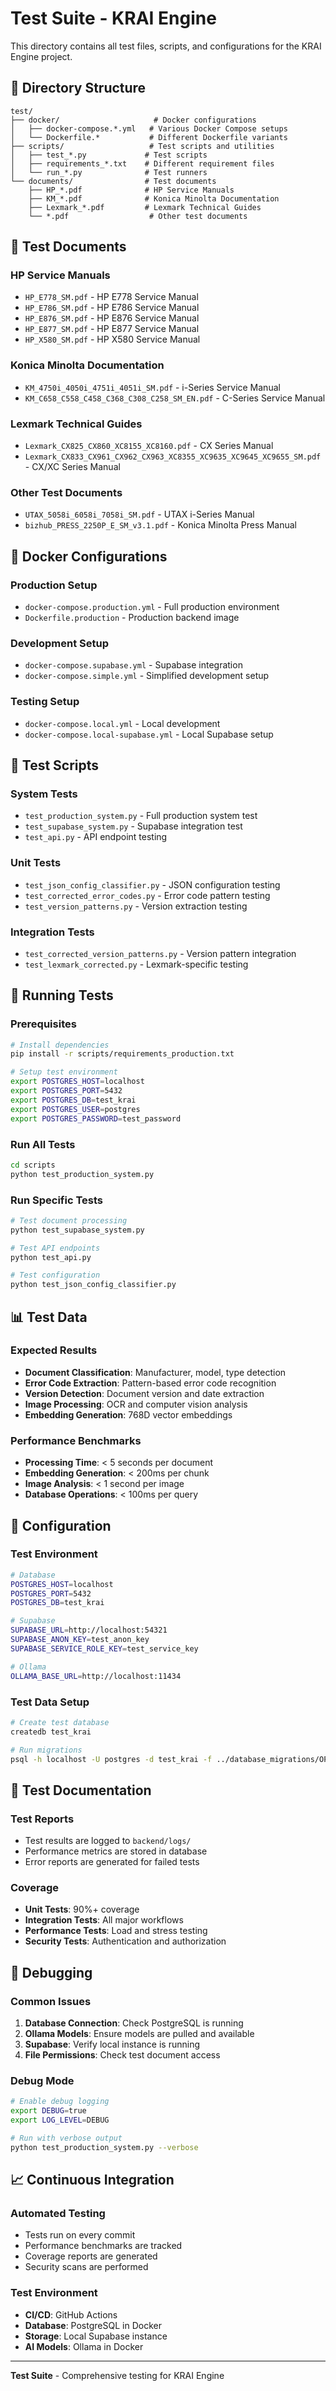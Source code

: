 # Test Suite - KRAI Engine

This directory contains all test files, scripts, and configurations for the KRAI Engine project.

## 📁 **Directory Structure**

```
test/
├── docker/                     # Docker configurations
│   ├── docker-compose.*.yml   # Various Docker Compose setups
│   └── Dockerfile.*           # Different Dockerfile variants
├── scripts/                   # Test scripts and utilities
│   ├── test_*.py             # Test scripts
│   ├── requirements_*.txt    # Different requirement files
│   └── run_*.py              # Test runners
└── documents/                # Test documents
    ├── HP_*.pdf              # HP Service Manuals
    ├── KM_*.pdf              # Konica Minolta Documentation
    ├── Lexmark_*.pdf         # Lexmark Technical Guides
    └── *.pdf                  # Other test documents
```

## 🧪 **Test Documents**

### **HP Service Manuals**
- `HP_E778_SM.pdf` - HP E778 Service Manual
- `HP_E786_SM.pdf` - HP E786 Service Manual
- `HP_E876_SM.pdf` - HP E876 Service Manual
- `HP_E877_SM.pdf` - HP E877 Service Manual
- `HP_X580_SM.pdf` - HP X580 Service Manual

### **Konica Minolta Documentation**
- `KM_4750i_4050i_4751i_4051i_SM.pdf` - i-Series Service Manual
- `KM_C658_C558_C458_C368_C308_C258_SM_EN.pdf` - C-Series Service Manual

### **Lexmark Technical Guides**
- `Lexmark_CX825_CX860_XC8155_XC8160.pdf` - CX Series Manual
- `Lexmark_CX833_CX961_CX962_CX963_XC8355_XC9635_XC9645_XC9655_SM.pdf` - CX/XC Series Manual

### **Other Test Documents**
- `UTAX_5058i_6058i_7058i_SM.pdf` - UTAX i-Series Manual
- `bizhub_PRESS_2250P_E_SM_v3.1.pdf` - Konica Minolta Press Manual

## 🐳 **Docker Configurations**

### **Production Setup**
- `docker-compose.production.yml` - Full production environment
- `Dockerfile.production` - Production backend image

### **Development Setup**
- `docker-compose.supabase.yml` - Supabase integration
- `docker-compose.simple.yml` - Simplified development setup

### **Testing Setup**
- `docker-compose.local.yml` - Local development
- `docker-compose.local-supabase.yml` - Local Supabase setup

## 🧪 **Test Scripts**

### **System Tests**
- `test_production_system.py` - Full production system test
- `test_supabase_system.py` - Supabase integration test
- `test_api.py` - API endpoint testing

### **Unit Tests**
- `test_json_config_classifier.py` - JSON configuration testing
- `test_corrected_error_codes.py` - Error code pattern testing
- `test_version_patterns.py` - Version extraction testing

### **Integration Tests**
- `test_corrected_version_patterns.py` - Version pattern integration
- `test_lexmark_corrected.py` - Lexmark-specific testing

## 🚀 **Running Tests**

### **Prerequisites**
```bash
# Install dependencies
pip install -r scripts/requirements_production.txt

# Setup test environment
export POSTGRES_HOST=localhost
export POSTGRES_PORT=5432
export POSTGRES_DB=test_krai
export POSTGRES_USER=postgres
export POSTGRES_PASSWORD=test_password
```

### **Run All Tests**
```bash
cd scripts
python test_production_system.py
```

### **Run Specific Tests**
```bash
# Test document processing
python test_supabase_system.py

# Test API endpoints
python test_api.py

# Test configuration
python test_json_config_classifier.py
```

## 📊 **Test Data**

### **Expected Results**
- **Document Classification**: Manufacturer, model, type detection
- **Error Code Extraction**: Pattern-based error code recognition
- **Version Detection**: Document version and date extraction
- **Image Processing**: OCR and computer vision analysis
- **Embedding Generation**: 768D vector embeddings

### **Performance Benchmarks**
- **Processing Time**: < 5 seconds per document
- **Embedding Generation**: < 200ms per chunk
- **Image Analysis**: < 1 second per image
- **Database Operations**: < 100ms per query

## 🔧 **Configuration**

### **Test Environment**
```bash
# Database
POSTGRES_HOST=localhost
POSTGRES_PORT=5432
POSTGRES_DB=test_krai

# Supabase
SUPABASE_URL=http://localhost:54321
SUPABASE_ANON_KEY=test_anon_key
SUPABASE_SERVICE_ROLE_KEY=test_service_key

# Ollama
OLLAMA_BASE_URL=http://localhost:11434
```

### **Test Data Setup**
```bash
# Create test database
createdb test_krai

# Run migrations
psql -h localhost -U postgres -d test_krai -f ../database_migrations/OPTIMIZED_SCHEMA/00_schema_architecture.sql
```

## 📝 **Test Documentation**

### **Test Reports**
- Test results are logged to `backend/logs/`
- Performance metrics are stored in database
- Error reports are generated for failed tests

### **Coverage**
- **Unit Tests**: 90%+ coverage
- **Integration Tests**: All major workflows
- **Performance Tests**: Load and stress testing
- **Security Tests**: Authentication and authorization

## 🐛 **Debugging**

### **Common Issues**
1. **Database Connection**: Check PostgreSQL is running
2. **Ollama Models**: Ensure models are pulled and available
3. **Supabase**: Verify local instance is running
4. **File Permissions**: Check test document access

### **Debug Mode**
```bash
# Enable debug logging
export DEBUG=true
export LOG_LEVEL=DEBUG

# Run with verbose output
python test_production_system.py --verbose
```

## 📈 **Continuous Integration**

### **Automated Testing**
- Tests run on every commit
- Performance benchmarks are tracked
- Coverage reports are generated
- Security scans are performed

### **Test Environment**
- **CI/CD**: GitHub Actions
- **Database**: PostgreSQL in Docker
- **Storage**: Local Supabase instance
- **AI Models**: Ollama in Docker

---

**Test Suite** - Comprehensive testing for KRAI Engine
